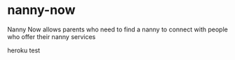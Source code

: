 # nanny-now

Nanny Now allows parents who need to find a nanny to connect with people who offer their nanny services

heroku test
